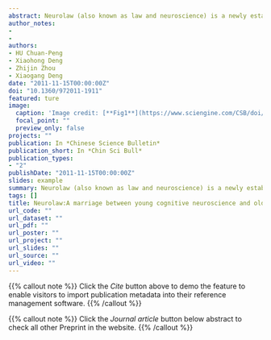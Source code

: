 ```yaml
---
abstract: Neurolaw (also known as law and neuroscience) is a newly established interdisciplinary field that explores the neural mechanisms underlying mental phenomena and behavior relevant to the law, utilizing the methods and techniques of cognitive neuroscience. This field focuses on how legal systems address issues brought forward by advances in cognitive neuroscience. The present article reviews research from four aspects of neurolaw, including:(1) evaluating the reliability of testimony of persons such as witnesses, e.g. assessing truth-telling and false memories; (2) exploring the influence of cognitive neuroscience on legal practice and theories of criminal law; (3) predicting a particular individual’s future riskof recidivism to facilitate legal intervention and decision-making; and (4) regulating the application of drugs and techniques that manipulate cognition. The study of neurolaw not only deepens our understanding of psychological and neural mechanisms related to legal behaviors, but also influences legal practice. However, the emerging field of neurolaw needs to address differences in culture and legal systems between China and western countries.
author_notes:
- 
- 
authors:
- HU Chuan-Peng
- Xiaohong Deng
- Zhijin Zhou
- Xiaogang Deng
date: "2011-11-15T00:00:00Z"
doi: "10.1360/972011-1911"
featured: ture
image:
  caption: 'Image credit: [**Fig1**](https://www.sciengine.com/CSB/doi/10.1360/972011-1911;JSESSIONID=4be38a9e-30a8-4bd8-92e4-372ba04735e1)'
  focal_point: ""
  preview_only: false
projects: ""
publication: In *Chinese Science Bulletin*
publication_short: In *Chin Sci Bull*
publication_types: 
- "2"
publishDate: "2011-11-15T00:00:00Z"
slides: example
summary: Neurolaw (also known as law and neuroscience) is a newly established interdisciplinary field that explores the neural mechanisms underlying mental phenomena and behavior relevant to the law, utilizing the methods and techniques of cognitive neuroscience.
tags: []
title: Neurolaw:A marriage between young cognitive neuroscience and old law
url_code: ""
url_dataset: ""
url_pdf: ""
url_poster: ""
url_project: ""
url_slides: ""
url_source: ""
url_video: ""
---
```


{{% callout note %}}
Click the _Cite_ button above to demo the feature to enable visitors to import publication metadata into their reference management software.
{{% /callout %}}

{{% callout note %}}
Click the _Journal article_ button below abstract to check all other Preprint in the website.
{{% /callout %}}
